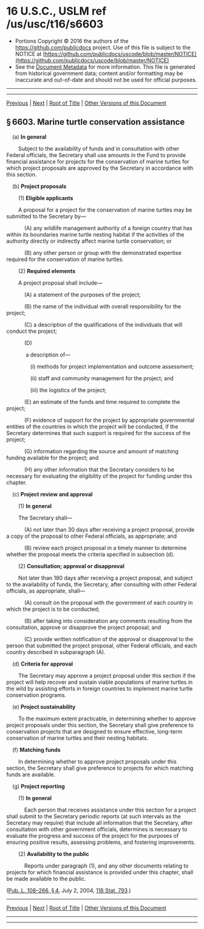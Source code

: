 ---
---

# 16 U.S.C., USLM ref /us/usc/t16/s6603

* Portions Copyright © 2016 the authors of the https://github.com/publicdocs project.
  Use of this file is subject to the NOTICE at [https://github.com/publicdocs/uscode/blob/master/NOTICE](https://github.com/publicdocs/uscode/blob/master/NOTICE)
* See the [Document Metadata](././../../../..//README.md) for more information.
  This file is generated from historical government data; content and/or formatting may be inaccurate and out-of-date and should not be used for official purposes.

----------
----------

[Previous](./../../../..//us/usc/t16/ch85/m__us_usc_t16_s6602.md) | [Next](./../../../..//us/usc/t16/ch85/m__us_usc_t16_s6604.md) | [Root of Title](./../../../../) | [Other Versions of this Document](https://publicdocs.github.io/go/links?ns=uslm&ref=%2Fus%2Fusc%2Ft16%2Fs6603)

## § 6603. Marine turtle conservation assistance

    (a) __In general__ 

        Subject to the availability of funds and in consultation with other Federal officials, the Secretary shall use amounts in the Fund to provide financial assistance for projects for the conservation of marine turtles for which project proposals are approved by the Secretary in accordance with this section.

    (b) __Project proposals__ 

        (1) __Eligible applicants__ 

        A proposal for a project for the conservation of marine turtles may be submitted to the Secretary by—

            (A) any wildlife management authority of a foreign country that has within its boundaries marine turtle nesting habitat if the activities of the authority directly or indirectly affect marine turtle conservation; or

            (B) any other person or group with the demonstrated expertise required for the conservation of marine turtles.

        (2) __Required elements__ 

        A project proposal shall include—

            (A) a statement of the purposes of the project;

            (B) the name of the individual with overall responsibility for the project;

            (C) a description of the qualifications of the individuals that will conduct the project;

            (D)

             a description of—

                (i) methods for project implementation and outcome assessment;

                (ii) staff and community management for the project; and

                (iii) the logistics of the project;

            (E) an estimate of the funds and time required to complete the project;

            (F) evidence of support for the project by appropriate governmental entities of the countries in which the project will be conducted, if the Secretary determines that such support is required for the success of the project;

            (G) information regarding the source and amount of matching funding available for the project; and

            (H) any other information that the Secretary considers to be necessary for evaluating the eligibility of the project for funding under this chapter.

    (c) __Project review and approval__ 

        (1) __In general__ 

        The Secretary shall—

            (A) not later than 30 days after receiving a project proposal, provide a copy of the proposal to other Federal officials, as appropriate; and

            (B) review each project proposal in a timely manner to determine whether the proposal meets the criteria specified in subsection (d).

        (2) __Consultation; approval or disapproval__ 

        Not later than 180 days after receiving a project proposal, and subject to the availability of funds, the Secretary, after consulting with other Federal officials, as appropriate, shall—

            (A) consult on the proposal with the government of each country in which the project is to be conducted;

            (B) after taking into consideration any comments resulting from the consultation, approve or disapprove the project proposal; and

            (C) provide written notification of the approval or disapproval to the person that submitted the project proposal, other Federal officials, and each country described in subparagraph (A).

    (d) __Criteria for approval__ 

        The Secretary may approve a project proposal under this section if the project will help recover and sustain viable populations of marine turtles in the wild by assisting efforts in foreign countries to implement marine turtle conservation programs.

    (e) __Project sustainability__ 

        To the maximum extent practicable, in determining whether to approve project proposals under this section, the Secretary shall give preference to conservation projects that are designed to ensure effective, long-term conservation of marine turtles and their nesting habitats.

    (f) __Matching funds__ 

        In determining whether to approve project proposals under this section, the Secretary shall give preference to projects for which matching funds are available.

    (g) __Project reporting__ 

        (1) __In general__ 

            Each person that receives assistance under this section for a project shall submit to the Secretary periodic reports (at such intervals as the Secretary may require) that include all information that the Secretary, after consultation with other government officials, determines is necessary to evaluate the progress and success of the project for the purposes of ensuring positive results, assessing problems, and fostering improvements.

        (2) __Availability to the public__ 

            Reports under paragraph (1), and any other documents relating to projects for which financial assistance is provided under this chapter, shall be made available to the public.

([Pub. L. 108–266, § 4][/us/pl/108/266/s4], July 2, 2004, [118 Stat. 793][/us/stat/118/793].)

----------

[Previous](./../../../..//us/usc/t16/ch85/m__us_usc_t16_s6602.md) | [Next](./../../../..//us/usc/t16/ch85/m__us_usc_t16_s6604.md) | [Root of Title](./../../../../) | [Other Versions of this Document](https://publicdocs.github.io/go/links?ns=uslm&ref=%2Fus%2Fusc%2Ft16%2Fs6603)

----------
----------

[/us/pl/108/266/s4]: https://publicdocs.github.io/go/links?ns=uslm&ref=%2Fus%2Fpl%2F108%2F266%2Fs4
[/us/stat/118/793]: https://publicdocs.github.io/go/links?ns=uslm&ref=%2Fus%2Fstat%2F118%2F793


